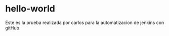 # hello-world

Este es la prueba realizada por carlos 
para la automatizacion de jenkins con gitHub
